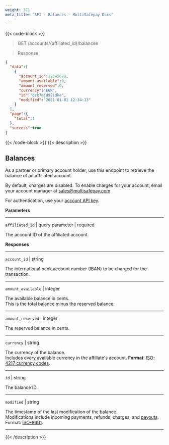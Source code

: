 ```yaml
---
weight: 371
meta_title: "API - Balances - MultiSafepay Docs"

---
```


{{< code-block >}}

> GET /accounts/{affiliated_id}/balances

> Response

```json
{
  "data":[
    {
      "account_id":12345678,
      "amount_available":0,
      "amount_reserved":0,
      "currency":"EUR",
      "id":"qzk7mjd92idka",
      "modified":"2021-01-01 12:34:13"
    }
  ],
  "page":{
    "total":1
  },
  "success":true
}
```

{{< /code-block >}}
{{< description >}}
## Balances

As a partner or primary account holder, use this endpoint to retrieve the balance of an affiliated account.

By default, charges are disabled. To enable charges for your account, email your account manager at <sales@multisafepay.com>

For authentication, use your [account API key](/set-up-your-account/site-id-api-key-secure-code/).

**Parameters**

----------------

`affiliated_id` | query parameter  | required

The account ID of the affiliated account. 

**Responses**

----------------
`account_id` | string

The international bank account number (IBAN) to be charged for the transaction.

----------------
`amount_available` | integer

The available balance in cents.  
This is the total balance minus the reserved balance. 

----------------
`amount_reserved` | integer

The reserved balance in cents. 

----------------
`currency` | string

The currency of the balance.  
Includes every available currency in the affiliate's account.
**Format**: [ISO-4217 currency codes](https://www.iso.org/iso-4217-currency-codes.html).

----------------
`id` | string

The balance ID. 

----------------
`modified` | string

The timestamp of the last modification of the balance.  
Modifications include incoming payments, refunds, charges, and [payouts](/account/payouts/).  
Format: [ISO-8601](https://en.wikipedia.org/wiki/ISO_8601).

----------------
{{< /description >}}
